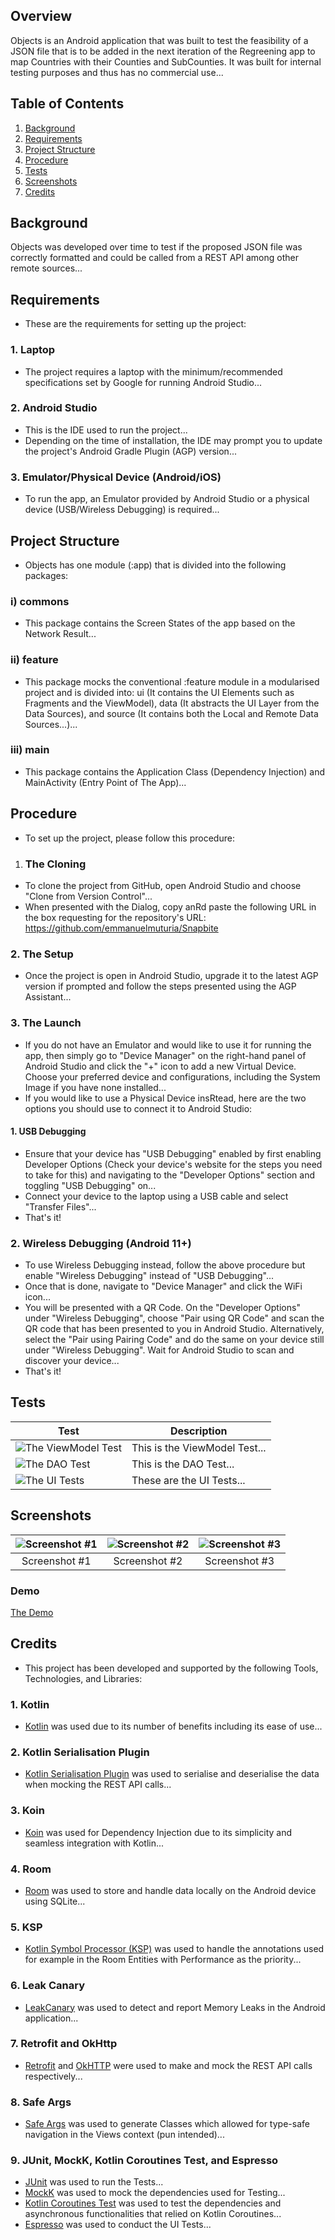 ## Overview

Objects is an Android application that was built to test the feasibility of a JSON file that is to be added in the next iteration of the Regreening app to map Countries with their Counties and SubCounties. It was built for internal testing purposes and thus has no commercial use...

## Table of Contents

1. [Background](#background)
2. [Requirements](#requirements)
3. [Project Structure](#project-structure)
4. [Procedure](#procedure)
5. [Tests](#tests)
6. [Screenshots](#screenshots)
7. [Credits](#credits)

## Background

Objects was developed over time to test if the proposed JSON file was correctly formatted and could be called from a REST API among other remote sources...

## Requirements

- These are the requirements for setting up the project:

### 1. Laptop
- The project requires a laptop with the minimum/recommended specifications set by Google for running Android Studio...

### 2. Android Studio
- This is the IDE used to run the project...
- Depending on the time of installation, the IDE may prompt you to update the project's Android Gradle Plugin (AGP) version...

### 3. Emulator/Physical Device (Android/iOS)
- To run the app, an Emulator provided by Android Studio or a physical device (USB/Wireless Debugging) is required...

## Project Structure

- Objects has one module (:app) that is divided into the following packages:

### i) commons

- This package contains the Screen States of the app based on the Network Result...

### ii) feature

- This package mocks the conventional :feature module in a modularised project and is divided into: ui (It contains the UI Elements such as Fragments and the ViewModel), data (It abstracts the UI Layer from the Data Sources), and source (It contains both the Local and Remote Data Sources...)...

### iii) main

- This package contains the Application Class (Dependency Injection) and MainActivity (Entry Point of The App)...

## Procedure

- To set up the project, please follow this procedure:

1. ### The Cloning
- To clone the project from GitHub, open Android Studio and choose "Clone from Version Control"...
- When presented with the Dialog, copy anRd paste the following URL in the box requesting for the repository's URL: https://github.com/emmanuelmuturia/Snapbite

### 2. The Setup
- Once the project is open in Android Studio, upgrade it to the latest AGP version if prompted and follow the steps presented using the AGP Assistant...

### 3. The Launch
- If you do not have an Emulator and would like to use it for running the app, then simply go to "Device Manager" on the right-hand panel of Android Studio and click the "+" icon to add a new Virtual Device. Choose your preferred device and configurations, including the System Image if you have none installed...
- If you would like to use a Physical Device insRtead, here are the two options you should use to connect it to Android Studio:

#### 1. USB Debugging
- Ensure that your device has "USB Debugging" enabled by first enabling Developer Options (Check your device's website for the steps you need to take for this) and navigating to the "Developer Options" section and toggling "USB Debugging" on...
- Connect your device to the laptop using a USB cable and select "Transfer Files"...
- That's it!

### 2. Wireless Debugging (Android 11+)
- To use Wireless Debugging instead, follow the above procedure but enable "Wireless Debugging" instead of "USB Debugging"...
- Once that is done, navigate to "Device Manager" and click the WiFi icon...
- You will be presented with a QR Code. On the "Developer Options" under "Wireless Debugging", choose "Pair using QR Code" and scan the QR code that has been presented to you in Android Studio. Alternatively, select the "Pair using Pairing Code" and do the same on your device still under "Wireless Debugging". Wait for Android Studio to scan and discover your device...
- That's it!

## Tests

| Test                                                              | Description                   |
|-------------------------------------------------------------------|-------------------------------|
| ![The ViewModel Test](assets/test_screenshots/viewmodel_test.png) | This is the ViewModel Test... |
| ![The DAO Test](assets/test_screenshots/dao_test.png)             | This is the DAO Test...       |
| ![The UI Tests](assets/test_screenshots/ui_tests.png)             | These are the UI Tests...     |

## Screenshots

| ![Screenshot #1](assets/app_screenshots/objects_screenshot_1.png) | ![Screenshot #2](assets/app_screenshots/objects_screenshot_2.png) | ![Screenshot #3](assets/app_screenshots/objects_screenshot_3.png) |
|:-----------------------------------------------------------------:|:-----------------------------------------------------------------:|:-----------------------------------------------------------------:|
|                           Screenshot #1                           |                           Screenshot #2                           |                           Screenshot #3                           |

### Demo

[The Demo](assets/demo/demo.webm)

## Credits

- This project has been developed and supported by the following Tools, Technologies, and Libraries:

### 1. Kotlin

- [Kotlin](https://kotlinlang.org) was used due to its number of benefits including its ease of use...

### 2. Kotlin Serialisation Plugin

- [Kotlin Serialisation Plugin](https://github.com/Kotlin/kotlinx.serialization) was used to serialise and deserialise the data when mocking the REST API calls...

### 3. Koin

- [Koin](https://insert-koin.io) was used for Dependency Injection due to its simplicity and seamless integration with Kotlin...

### 4. Room

- [Room](https://developer.android.com/jetpack/androidx/releases/room) was used to store and handle data locally on the Android device using SQLite...

### 5. KSP

- [Kotlin Symbol Processor (KSP)](https://kotlinlang.org/docs/ksp-overview.html) was used to handle the annotations used for example in the Room Entities with Performance as the priority...

### 6. Leak Canary

- [LeakCanary](https://square.github.io/leakcanary/) was used to detect and report Memory Leaks in the Android application...

### 7. Retrofit and OkHttp

- [Retrofit](https://square.github.io/retrofit/) and [OkHTTP](https://square.github.io/okhttp/) were used to make and mock the REST API calls respectively...

### 8. Safe Args

- [Safe Args](https://developer.android.com/guide/navigation/use-graph/safe-args) was used to generate Classes which allowed for type-safe navigation in the Views context (pun intended)...

### 9. JUnit, MockK, Kotlin Coroutines Test, and Espresso

- [JUnit](https://junit.org/junit4/) was used to run the Tests...
- [MockK](https://mockk.io) was used to mock the dependencies used for Testing...
- [Kotlin Coroutines Test](https://kotlinlang.org/api/kotlinx.coroutines/kotlinx-coroutines-test/) was used to test the dependencies and asynchronous functionalities that relied on Kotlin Coroutines...
- [Espresso](https://developer.android.com/training/testing/espresso) was used to conduct the UI Tests...
